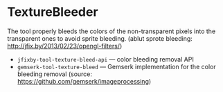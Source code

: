 # TextureBleeder
The tool properly bleeds the colors of the non-transparent pixels into the transparent ones to avoid sprite bleeding.
(ablut sprote bleeding: http://jfix.by/2013/02/23/opengl-filters/)
- `jfixby-tool-texture-bleed-api` — color bleeding removal API
- `gemserk-tool-texture-bleed` — Gemserk implementation for the color bleeding removal (source: https://github.com/gemserk/imageprocessing)
